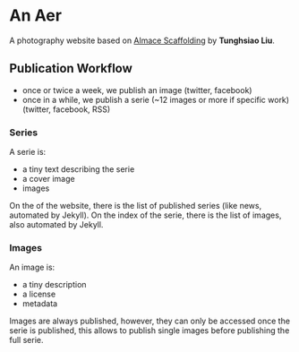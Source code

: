 # An Aer

A photography website based on [Almace Scaffolding](http://sparanoid.com/lab/amsf/) by **Tunghsiao Liu**.

## Publication Workflow

- once or twice a week, we publish an image (twitter, facebook)
- once in a while, we publish a serie (~12 images or more if specific work) (twitter, facebook, RSS)

### Series

A serie is:

- a tiny text describing the serie
- a cover image
- images

On the of the website, there is the list of published series (like
news, automated by Jekyll). On the index of the serie, there is the
list of images, also automated by Jekyll.

### Images

An image is:

- a tiny description
- a license
- metadata

Images are always published, however, they can only be accessed once
the serie is published, this allows to publish single images before
publishing the full serie.
